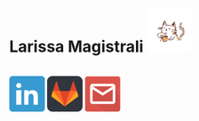 <!DOCTYPE html>
<html>
<body>

<h1>Larissa Magistrali <img src="https://github.com/larissamagistrali/larissamagistrali/blob/master/img/cat.gif" width="80px" height="80px"></h1>

<br>
<a  href="https://www.linkedin.com/in/larissa-magistrali/"><img src="https://github.com/larissamagistrali/larissamagistrali/blob/master/img/img3.png"></a>
<a  href="https://gitlab.com/larissamagistrali"><img src="https://github.com/larissamagistrali/larissamagistrali/blob/master/img/img1.png"></a>
<a  href="larissa.magistrali@acad.pucrs.br"><img src="https://github.com/larissamagistrali/larissamagistrali/blob/master/img/img2.png"></a>

</body>
</html>


